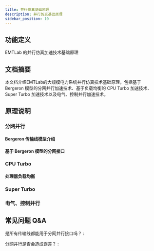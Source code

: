 ```yaml
---
title: 并行仿真基础原理
description: 并行仿真基础原理
sidebar_position: 10
---
```




## 功能定义
EMTLab 的并行仿真加速技术基础原理
## 文档摘要
本文档介绍EMTLab的大规模电力系统并行仿真技术基础原理，包括基于 Bergeron 模型的分网并行加速技术、基于负载均衡的 CPU Turbo 加速技术、 Super Turbo 加速技术以及电气、控制并行加速技术。

## 原理说明
### 分网并行
#### Bergeron 传输线模型介绍
#### 基于 Bergeron 模型的分网接口

### CPU Turbo

#### 处理器负载均衡

### Super Turbo

### 电气、控制并行




## 常见问题 Q&A
是所有传输线都能用于分网并行接口吗？
:

分网并行是否会造成误差？
:
